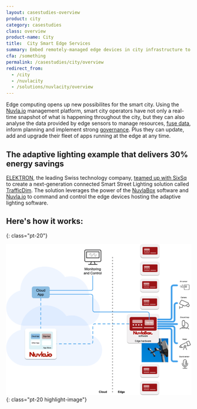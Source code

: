 ```yaml
---
layout: casestudies-overview
product: city
category: casestudies
class: overview
product-name: City
title:  City Smart Edge Services
summary: Embed remotely-managed edge devices in city infrastructure to provide future-proof solution. Respond, analyse, predict, govern.
cfa: /something
permalink: /casestudies/city/overview
redirect_from:
  - /city
  - /nuvlacity
  - /solutions/nuvlacity/overview
---
```

Edge computing opens up new possibilites for the smart city. Using the [Nuvla.io](/products-and-services/nuvla-io/overview) management platform, smart city operators have not only a real-time snapshot of what is happening throughout the city, but they can also analyse the data provided by edge sensors to manage resources, [fuse data](https://media.sixsq.com/blog/data-fusion-at-the-edge), inform planning and implement strong [governance](https://media.sixsq.com/blog/smart-city-governance-for-open-data-and-edge-computing). Plus they can update, add and upgrade their fleet of apps running at the edge at any time.


## The adaptive lighting example that delivers 30% energy savings
[ELEKTRON](https://www.elektron.ch/en/), the leading Swiss technology company, [teamed up with SixSq](https://sixsq.com/news/2020-09-14-news-elektron-trafficdim/) to create a next-generation connected Smart Street Lighting solution called [TrafficDim](https://www.elektron.ch/fr/produits-et-solutions/eclairage/routes/gestion-de-la-lumiere/trafficdim-controle). The solution leverages the power of the [NuvlaBox](/products-and-services/nuvlabox/overview) software and [Nuvla.io](/products-and-services/nuvla-io/overview) to command and control the edge devices hosting the adaptive lighting software. 

## Here's how it works:
{: class="pt-20"}

![Smart City Architecture](/img/content/diagrams/smartcity-architecture.png "Smart City Architecture")
{: class="pt-20 highlight-image"}
